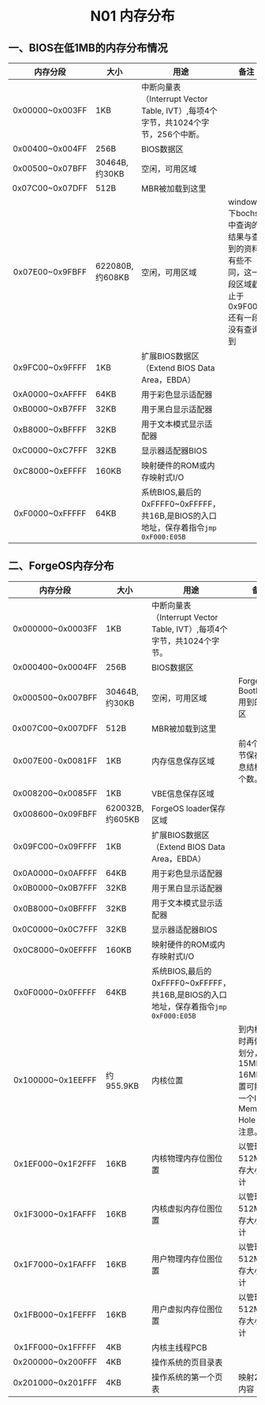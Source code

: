 # <h1 align="center">N01 内存分布</h1>

## 一、BIOS在低1MB的内存分布情况

|    内存分段     | 大小            | 用途                                                         | 备注                                                         |
| :-------------: | --------------- | ------------------------------------------------------------ | ------------------------------------------------------------ |
| 0x00000~0x003FF | 1KB             | 中断向量表（Interrupt Vector Table, IVT）,每项4个字节，共1024个字节，256个中断。 |                                                              |
| 0x00400~0x004FF | 256B            | BIOS数据区                                                   |                                                              |
| 0x00500~0x07BFF | 30464B,约30KB   | 空闲，可用区域                                               |                                                              |
| 0x07C00~0x07DFF | 512B            | MBR被加载到这里                                              |                                                              |
| 0x07E00~0x9FBFF | 622080B,约608KB | 空闲，可用区域                                               | windows下bochs中查询的结果与查到的资料有些不同，这一段区域截止于0x9F000,还有一段没有查询到 |
| 0x9FC00~0x9FFFF | 1KB             | 扩展BIOS数据区（Extend BIOS Data Area，EBDA）                |                                                              |
| 0xA0000~0xAFFFF | 64KB            | 用于彩色显示适配器                                           |                                                              |
| 0xB0000~0xB7FFF | 32KB            | 用于黑白显示适配器                                           |                                                              |
| 0xB8000~0xBFFFF | 32KB            | 用于文本模式显示适配器                                       |                                                              |
| 0xC0000~0xC7FFF | 32KB            | 显示器适配器BIOS                                             |                                                              |
| 0xC8000~0xEFFFF | 160KB           | 映射硬件的ROM或内存映射式I/O                                 |                                                              |
| 0xF0000~0xFFFFF | 64KB            | 系统BIOS,最后的0xFFFF0~0xFFFFF，共16B,是BIOS的入口地址，保存着指令`jmp 0xF000:E05B` |                                                              |

## 二、ForgeOS内存分布

|     内存分段      | 大小            | 用途                                                         | 备注                                                         |
| :---------------: | --------------- | ------------------------------------------------------------ | ------------------------------------------------------------ |
| 0x000000~0x0003FF | 1KB             | 中断向量表（Interrupt Vector Table, IVT）,每项4个字节，共1024个字节。 |                                                              |
| 0x000400~0x0004FF | 256B            | BIOS数据区                                                   |                                                              |
| 0x000500~0x007BFF | 30464B,约30KB   | 空闲，可用区域                                               | ForgeOS, BootLoader用到的堆栈区                              |
| 0x007C00~0x007DFF | 512B            | MBR被加载到这里                                              |                                                              |
| 0x007E00-0x0081FF | 1KB             | 内存信息保存区域                                             | 前4个字字节保存，信息结构体的个数。                          |
| 0x008200~0x0085FF | 1KB             | VBE信息保存区域                                              |                                                              |
| 0x008600~0x09FBFF | 620032B,约605KB | ForgeOS loader保存区域                                       |                                                              |
| 0x09FC00~0x09FFFF | 1KB             | 扩展BIOS数据区（Extend BIOS Data Area，EBDA）                |                                                              |
| 0x0A0000~0x0AFFFF | 64KB            | 用于彩色显示适配器                                           |                                                              |
| 0x0B0000~0x0B7FFF | 32KB            | 用于黑白显示适配器                                           |                                                              |
| 0x0B8000~0x0BFFFF | 32KB            | 用于文本模式显示适配器                                       |                                                              |
| 0x0C0000~0x0C7FFF | 32KB            | 显示器适配器BIOS                                             |                                                              |
| 0x0C8000~0x0EFFFF | 160KB           | 映射硬件的ROM或内存映射式I/O                                 |                                                              |
| 0x0F0000~0x0FFFFF | 64KB            | 系统BIOS,最后的0xFFFF0~0xFFFFF，共16B,是BIOS的入口地址，保存着指令`jmp 0xF000:E05B` |                                                              |
| 0x100000~0x1EEFFF | 约955.9KB       | 内核位置                                                     | 到内核区域时再做详细划分，15MB-16MB的位置可能存在一个ISA Memory Hole，需要注意。 |
| 0x1EF000~0x1F2FFF | 16KB            | 内核物理内存位图位置                                         | 以管理512MB内存大小来设计                                    |
| 0x1F3000~0x1FAFFF | 16KB            | 内核虚拟内存位图位置                                         | 以管理512MB内存大小来设计                                    |
| 0x1F7000~0x1FAFFF | 16KB            | 用户物理内存位图位置                                         | 以管理512MB内存大小来设计                                    |
| 0x1FB000~0x1FEFFF | 16KB            | 用户虚拟内存位图位置                                         | 以管理512MB内存大小来设计                                    |
| 0x1FF000~0x1FFFFF | 4KB             | 内核主线程PCB                                                |                                                              |
| 0x200000~0x200FFF | 4KB             | 操作系统的页目录表                                           |                                                              |
| 0x201000~0x201FFF | 4KB             | 操作系统的第一个页表                                         | 映射2MB的内容                                                |